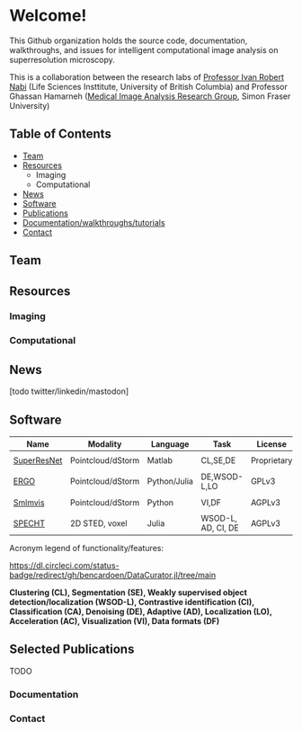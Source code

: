 # Welcome!

This Github organization holds the source code, documentation, walkthroughs, and issues for intelligent computational image analysis on superresolution microscopy.

This is a collaboration between the research labs of [Professor Ivan Robert Nabi](https://cps.med.ubc.ca/faculty1/nabi/) (Life Sciences Insttitute, University of British Columbia) and Professor Ghassan Hamarneh ([Medical Image Analysis Research Group](https://www.medicalimageanalysis.com/home), Simon Fraser University) 

## Table of Contents
- [Team](#team)
- [Resources](#resources)
    - Imaging
    - Computational
- [News](#news)
- [Software](#software)
- [Publications](#publications)
- [Documentation/walkthroughs/tutorials](#docs)
- [Contact](#contact)

<a name="team"></a>
## Team
<a name="resources"></a>
## Resources
### Imaging
### Computational

<a name="news"></a>
## News
[todo twitter/linkedin/mastodon]

<a name="software"></a>
## Software

|  Name	        | Modality  	        | Language  	| Task                          | License  	        | Publication   	| Documentation |  Contact
|---	        |---	                |---	        |---                            |---	            |---	            |---            |---
| [SuperResNet](https://www.medicalimageanalysis.com/software/superresnet)   | Pointcloud/dStorm     | Matlab        | CL,SE,DE                      | Proprietary       | [![DOI](https://github.com/NanoscopyAI/.github/raw/main/profile/doi.gif)](http://dx.doi.org/10.1038/s41598-018-27216-4)               |    [![Github](https://github.com/NanoscopyAI/.github/blob/main/profile/docs.svg)](https://www.medicalimageanalysis.com/software/superresnet/documentation)       |  [@](ikhater@sfu.ca)
| [ERGO](https://github.com/NanoscopyAI/ERGO)          | Pointcloud/dStorm     | Python/Julia  | DE,WSOD-L,LO                  | GPLv3             | [![DOI](https://github.com/NanoscopyAI/.github/raw/main/profile/doi.gif)](http://dx.doi.org/10.1109/TMI.2019.2962361)              | [![Github](https://github.com/NanoscopyAI/.github/blob/main/profile/docs.svg)](https://github.com/NanoscopyAI/ERGO)           |  [@](bcardoen@sfu.ca)
| [Smlmvis](https://github.com/NanoscopyAI/smlmvis)          | Pointcloud/dStorm     | Python  | VI,DF                  | AGPLv3             | [![DOI](https://github.com/NanoscopyAI/.github/raw/main/profile/doi.gif)](https://doi.org/10.5281/zenodo.7226577)              | [![Github](https://github.com/NanoscopyAI/.github/blob/main/profile/docs.svg)](https://github.com/NanoscopyAI/smlmvis)            |  [@](bcardoen@sfu.ca)
| [SPECHT](https://github.com/NanoscopyAI/SPECHT.jl)          | 2D STED, voxel     | Julia  | WSOD-L, AD, CI, DE                  | AGPLv3             | [![DOI](https://github.com/NanoscopyAI/.github/raw/main/profile/doi.gif)](http://dx.doi.org/10.1371/journal.pone.0276726), [![DOI](https://github.com/NanoscopyAI/.github/raw/main/profile/doi.gif)](https://link.springer.com/article/10.1007/s00018-022-04585-8)               | [![Github](https://github.com/NanoscopyAI/.github/blob/main/profile/docs.svg)](https://github.com/NanoscopyAI/SPECHT.jl)            |  [@](bcardoen@sfu.ca)

Acronym legend of functionality/features:

https://dl.circleci.com/status-badge/redirect/gh/bencardoen/DataCurator.jl/tree/main

**Clustering (CL), Segmentation (SE), Weakly supervised object detection/localization (WSOD-L), Contrastive identification (CI), Classification (CA), Denoising (DE), Adaptive (AD), Localization (LO), Acceleration (AC), Visualization (VI), Data formats (DF)**

<a name="publications"></a>
## Selected Publications
TODO

<a name="docs"></a>
### Documentation

<a name="contact"></a>
### Contact
